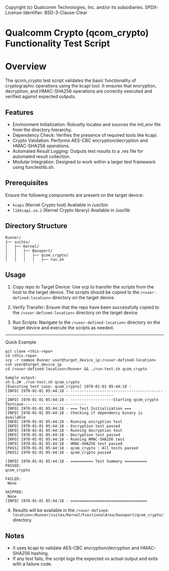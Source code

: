 Copyright (c) Qualcomm Technologies, Inc. and/or its subsidiaries.
SPDX-License-Identifier: BSD-3-Clause-Clear

# Qualcomm Crypto (qcom_crypto) Functionality Test Script
# Overview

The qcom_crypto test script validates the basic functionality of cryptographic operations using the kcapi tool. It ensures that encryption, decryption, and HMAC-SHA256 operations are correctly executed and verified against expected outputs.

## Features

- Environment Initialization: Robustly locates and sources the init_env file from the directory hierarchy.
- Dependency Check: Verifies the presence of required tools like kcapi.
- Crypto Validation: Performs AES-CBC encryption/decryption and HMAC-SHA256 operations.
- Automated Result Logging: Outputs test results to a .res file for automated result collection.
- Modular Integration: Designed to work within a larger test framework using functestlib.sh.

## Prerequisites

Ensure the following components are present on the target device:

- `kcapi` (Kernel Crypto tool) Available in /usr/bin
- `libkcapi.so.1` (Kernel Crypto library) Available in /usr/lib

## Directory Structure
```
Runner/
├── suites/
│   ├── Kernel/
│   │   ├── Baseport/
│   │   │   ├── qcom_crypto/
│   │   │   │   ├── run.sh

```
## Usage

1. Copy repo to Target Device: Use scp to transfer the scripts from the host to the target device. The scripts should be copied to the ```/<user-defined-location>``` directory on the target device.

2. Verify Transfer: Ensure that the repo have been successfully copied to the ```/<user-defined-location>``` directory on the target device.

3. Run Scripts: Navigate to the ```/<user-defined-location>``` directory on the target device and execute the scripts as needed.

---
Quick Example
```
git clone <this-repo>
cd <this-repo>
scp -r common Runner user@target_device_ip:/<user-defined-location>
ssh user@target_device_ip 
cd /<user-defined-location>/Runner && ./run-test.sh qcom_crypto

Sample output:
sh-5.2# ./run-test.sh qcom_crypto
[Executing test case: qcom_crypto] 1970-01-01 05:44:18 -
[INFO] 1970-01-01 05:44:18 - -----------------------------------------------------------------------------------------
[INFO] 1970-01-01 05:44:18 - -------------------Starting qcom_crypto Testcase----------------------------
[INFO] 1970-01-01 05:44:18 - === Test Initialization ===
[INFO] 1970-01-01 05:44:18 - Checking if dependency binary is available
[INFO] 1970-01-01 05:44:18 - Running encryption test
[INFO] 1970-01-01 05:44:18 - Encryption test passed
[INFO] 1970-01-01 05:44:18 - Running decryption test
[INFO] 1970-01-01 05:44:18 - Decryption test passed
[INFO] 1970-01-01 05:44:18 - Running HMAC-SHA256 test
[INFO] 1970-01-01 05:44:18 - HMAC-SHA256 test passed
[PASS] 1970-01-01 05:44:18 - qcom_crypto : All tests passed
[PASS] 1970-01-01 05:44:18 - qcom_crypto passed

[INFO] 1970-01-01 05:44:18 - ========== Test Summary ==========
PASSED:
qcom_crypto

FAILED:
 None

SKIPPED:
 None
[INFO] 1970-01-01 05:44:18 - ==================================
```
4. Results will be available in the `/<user-defined-location>/Runner/suites/Kernel/FunctionalArea/baseport/qcom_crypto/` directory.

## Notes

- It uses kcapi to validate AES-CBC encryption/decryption and HMAC-SHA256 hashing.
- If any test fails, the script logs the expected vs actual output and exits with a failure code.